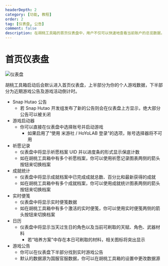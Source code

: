 ```yaml
---
headerDepth: 2
category: [功能, 教程]
order: 2
tag: [仪表盘, 公告]
comment: false
description: 在胡桃工具箱的首页仪表盘中，用户不仅可以快速地查看当前账户的总览数据，还可以查看实时的游戏内公告。
---
```


# 首页仪表盘

![仪表盘](https://img.alicdn.com/imgextra/i2/1797064093/O1CN01Nlz8ca1g6e0tyxrBa_!!1797064093.png_.webp)

胡桃工具箱启动后会默认进入首页仪表盘，上半部分为你的个人游戏数据，下半部分为近期游戏公告及游戏活动倒计时。

- Snap Hutao 公告
  - 若 Snap Hutao 开发组发布了新的公告则会在仪表盘上方显示，绝大部分公告可以被关闭
- 游戏启动器
  - 你可以直接在仪表盘中选择账号并启动游戏
    - 如果启用了“使用 米游社 / HoYoLAB 登录”的选项，账号选择器将不可用
- 祈愿记录
  - 仪表盘中将显示祈愿档案 UID 并以进度条的形式显示保底计数
  - 如在胡桃工具箱中有多个祈愿档案，你可以使用祈愿记录图表两侧的箭头按钮来切换档案
- 成就统计
  - 仪表盘中将显示成就档案中已完成成就总数、百分比和最新获得的成就
  - 如在胡桃工具箱中有多个成就档案，你可以使用成就统计图表两侧的箭头按钮来切换档案
- 实时便笺
  - 仪表盘中将显示实时便笺数据
  - 如在胡桃工具箱中有多个激活的实时便笺，你可以使用实时便笺两侧的箭头按钮来切换档案
- 日历
  - 仪表盘中将显示当天过生日的角色以及当前可刷取的天赋、角色、武器材料
    - 若“培养方案”中存在本日可刷取的材料，相关图标将突出显示
- 游戏公告
  - 你可以在仪表盘下半部分找到实时游戏公告
  - 默认的数据源为国服官服数据，你可以在胡桃工具箱的设置中更改数据源
